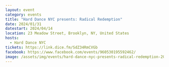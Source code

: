 ```yaml
---
layout: event
category: events
title: "Hard Dance NYC presents: Radical Redemption"
date: 2024/01/31
datestart: 2024/04/14
location: 23 Meadow Street, Brooklyn, NY, United States
hosts:
  - Hard Dance NYC
tickets: https://link.dice.fm/SdZ34RmCVGb
facebook: https://www.facebook.com/events/960530195592462/
image: /assets/img/events/hard-dance-nyc-presents-radical-redemption-2024.jpg
---
```

